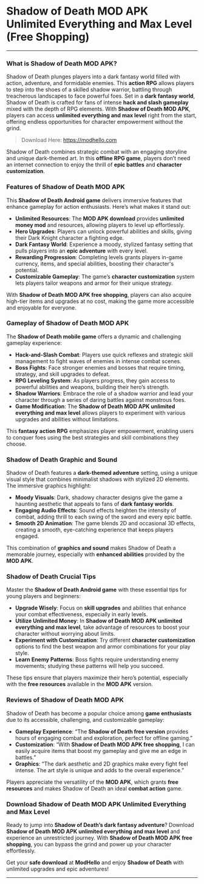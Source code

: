 # Shadow of Death MOD APK Unlimited Everything and Max Level (Free Shopping)

---

### What is Shadow of Death MOD APK?

Shadow of Death plunges players into a dark fantasy world filled with action, adventure, and formidable enemies. This **action RPG** allows players to step into the shoes of a skilled shadow warrior, battling through treacherous landscapes to face powerful foes. Set in a **dark fantasy world**, Shadow of Death is crafted for fans of intense **hack and slash gameplay** mixed with the depth of RPG elements. With **Shadow of Death MOD APK**, players can access **unlimited everything and max level** right from the start, offering endless opportunities for character empowerment without the grind.

>Download Here: https://modhello.com

Shadow of Death combines strategic combat with an engaging storyline and unique dark-themed art. In this **offline RPG game**, players don’t need an internet connection to enjoy the thrill of **epic battles** and **character customization**.

### Features of Shadow of Death MOD APK

This **Shadow of Death Android game** delivers immersive features that enhance gameplay for action enthusiasts. Here’s what makes it stand out:

- **Unlimited Resources**: The **MOD APK download** provides **unlimited money mod** and resources, allowing players to level up effortlessly.
- **Hero Upgrades**: Players can unlock powerful abilities and skills, giving their Dark Knight character a fighting edge.
- **Dark Fantasy World**: Experience a moody, stylized fantasy setting that pulls players into an **epic adventure** with every level.
- **Rewarding Progression**: Completing levels grants players in-game currency, items, and special abilities, boosting their character's potential.
- **Customizable Gameplay**: The game’s **character customization** system lets players tailor weapons and armor for their unique strategy.

With **Shadow of Death MOD APK free shopping**, players can also acquire high-tier items and upgrades at no cost, making the game more accessible and enjoyable for everyone.

### Gameplay of Shadow of Death MOD APK

The **Shadow of Death mobile game** offers a dynamic and challenging gameplay experience:

- **Hack-and-Slash Combat**: Players use quick reflexes and strategic skill management to fight waves of enemies in intense combat scenes.
- **Boss Fights**: Face stronger enemies and bosses that require timing, strategy, and skill upgrades to defeat.
- **RPG Leveling System**: As players progress, they gain access to powerful abilities and weapons, building their hero’s strength.
- **Shadow Warriors**: Embrace the role of a shadow warrior and lead your character through a series of daring battles against monstrous foes.
- **Game Modification**: The **Shadow of Death MOD APK unlimited everything and max level** allows players to experiment with various upgrades and abilities without limitations.

This **fantasy action RPG** emphasizes player empowerment, enabling users to conquer foes using the best strategies and skill combinations they choose.

### Shadow of Death Graphic and Sound

Shadow of Death features a **dark-themed adventure** setting, using a unique visual style that combines minimalist shadows with stylized 2D elements. The immersive graphics highlight:

- **Moody Visuals**: Dark, shadowy character designs give the game a haunting aesthetic that appeals to fans of **dark fantasy worlds**.
- **Engaging Audio Effects**: Sound effects heighten the intensity of combat, adding thrill to each swing of the sword and every epic battle.
- **Smooth 2D Animation**: The game blends 2D and occasional 3D effects, creating a smooth, eye-catching experience that keeps players engaged.

This combination of **graphics and sound** makes Shadow of Death a memorable journey, especially with **enhanced abilities** provided by the **MOD APK**.

### Shadow of Death Crucial Tips

Master the **Shadow of Death Android game** with these essential tips for young players and beginners:

- **Upgrade Wisely**: Focus on **skill upgrades** and abilities that enhance your combat effectiveness, especially in early levels.
- **Utilize Unlimited Money**: In **Shadow of Death MOD APK unlimited everything and max level**, take advantage of resources to boost your character without worrying about limits.
- **Experiment with Customization**: Try different **character customization** options to find the best weapon and armor combinations for your play style.
- **Learn Enemy Patterns**: Boss fights require understanding enemy movements; studying these patterns will help you succeed.

These tips ensure that players maximize their hero’s potential, especially with the **free resources** available in the **MOD APK** version.

### Reviews of Shadow of Death MOD APK

Shadow of Death has become a popular choice among **game enthusiasts** due to its accessible, challenging, and customizable gameplay:

- **Gameplay Experience**: “The **Shadow of Death free version** provides hours of engaging combat and exploration, perfect for offline gaming.”
- **Customization**: “With **Shadow of Death MOD APK free shopping**, I can easily acquire items that boost my gameplay and give me an edge in battles.”
- **Graphics**: “The dark aesthetic and 2D graphics make every fight feel intense. The art style is unique and adds to the overall experience.”

Players appreciate the versatility of the **MOD APK**, which grants **free resources** and makes Shadow of Death an ideal **combat action** game.

### Download Shadow of Death MOD APK Unlimited Everything and Max Level

Ready to jump into **Shadow of Death’s dark fantasy adventure**? Download **Shadow of Death MOD APK unlimited everything and max level** and experience an unrestricted journey. With **Shadow of Death MOD APK free shopping**, you can bypass the grind and power up your character effortlessly.

Get your **safe download** at **ModHello** and enjoy **Shadow of Death** with unlimited upgrades and epic adventures! 

---
